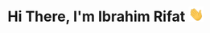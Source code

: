 <h1>Hi There, I'm Ibrahim Rifat <img  src="https://raw.githubusercontent.com/ABSphreak/ABSphreak/master/gifs/Hi.gif" width="30px"></h1>
